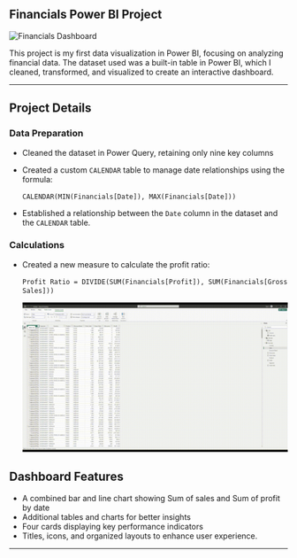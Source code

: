 ## **Financials Power BI Project**

![Financials Dashboard](Financials/financials.png)

This project is my first data visualization in Power BI, focusing on analyzing financial data. The dataset used was a built-in table in Power BI, which I cleaned, transformed, and visualized to create an interactive dashboard.

---

## **Project Details**

### **Data Preparation**
- Cleaned the dataset in Power Query, retaining only nine key columns
- Created a custom `CALENDAR` table to manage date relationships using the formula:

  ```plaintext
  CALENDAR(MIN(Financials[Date]), MAX(Financials[Date]))
  ```
- Established a relationship between the `Date` column in the dataset and the `CALENDAR` table.

### **Calculations**
- Created a new measure to calculate the profit ratio:  
  ```plaintext
  Profit Ratio = DIVIDE(SUM(Financials[Profit]), SUM(Financials[Gross Sales]))
  ```

  ![financials_video](Financials_pbi_screen_record.gif)

## **Dashboard Features**
- A combined bar and line chart showing Sum of sales and Sum of profit by date
- Additional tables and charts for better insights
- Four cards displaying key performance indicators
- Titles, icons, and organized layouts to enhance user experience.

---
